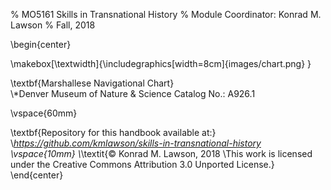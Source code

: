 % MO5161 Skills in Transnational History
% Module Coordinator: Konrad M. Lawson
% Fall, 2018

\begin{center}

\makebox[\textwidth]{\includegraphics[width=8cm]{images/chart.png} }


\textbf{Marshallese Navigational Chart}   
\\*Denver Museum of Nature \& Science Catalog No.: A926.1

\vspace{60mm}

\textbf{Repository for this handbook available at:}
\\*https://github.com/kmlawson/skills-in-transnational-history
\vspace{10mm}
\\*\textit{© Konrad M. Lawson, 2018 
\\This work is licensed under the Creative Commons Attribution 3.0 Unported License.}
\end{center}

